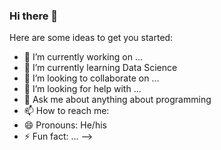 ### Hi there 👋

Here are some ideas to get you started:

- 🔭 I’m currently working on ...
- 🌱 I’m currently learning Data Science
- 👯 I’m looking to collaborate on ...
- 🤔 I’m looking for help with ...
- 💬 Ask me about anything about programming
- 📫 How to reach me: 
- 😄 Pronouns: He/his
- ⚡ Fun fact: ...
-->
